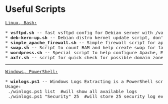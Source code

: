 Useful Scripts
============
<pre>
<u>Linux, Bash:</u>

* <b>vsftpd.sh</b> -- fast vsftpd config for Debian server with /var/ftp directory, ftpuser group
* <b>deb-kern-up.sh</b> -- Debian distro kernel update script, don't forget to change version to keep it up to date
* <b>simple_apache_firewall.sh</b> -- Simple firewall script for apache to block IPs with lots requests from log
* <b>swap.sh</b> -- Script to count RAM and help create swap for faster system working
* <b>wordpress.sh</b> -- Special script to help configure Apache, MySQL, WordPress, Swap and some other stuff, automatically installs all required packages, configure files etc
* <b>axfr.sh</b> -- script for quick check for possible domain zone trasfer misconfiguration (simple guide inside the file)
</pre>

<hr />

<pre>
<u>Windows, PowerShell:</u>

* <b>winlogs.ps1</b> -- Windows Logs Extracting is a PowerShell script to easily extract required logs preformated for quick parsing into text file.
Usage:
 ./winlogs.ps1 list  #will show all available logs
 ./winlogs.ps1 "Security" 25  #will store 25 security log events into file with mask "date_logtype.txt" i.e: 20160303_security.txt</pre>
</pre>
